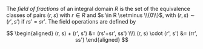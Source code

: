 The *field of fractions* of an integral domain $R$ is the set of the equivalence classes of pairs $(r, s)$ with $r \in R$ and $s \in R \setminus \\{0\\}$, with $(r, s) \sim (r', s')$ if $rs' = sr'$. The field operations are defined by

$$
\begin{aligned}
(r, s) + (r', s') &= (rs'+sr', ss') \\\\
(r, s) \cdot (r', s') &= (rr', ss')
\end{aligned}
$$
